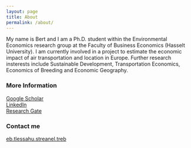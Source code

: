 ```yaml
---
layout: page
title: About
permalink: /about/
---
```


My name is Bert and I am a Ph.D. student within the Environmental Economics research group at the Faculty of Business Economics (Hasselt University). I am currently involved in a project to estimate the economic impact of air transportation and location in Europe. Further research insterests include Sustainable Development, Transportation Economics, Economics of Breeding and Economic Geography.

### More Information

[Google Scholar](https://scholar.google.be/citations?user=RP4y7_8AAAAJ&hl=nl)  
[LinkedIn](https://www.linkedin.com/in/bertlenaerts)  
[Research Gate](https://www.researchgate.net/profile/Bert_Lenaerts/publications)

### Contact me

[eb.tlessahu.streanel.treb](mailto:eb.tlessahu.streanel.treb)
